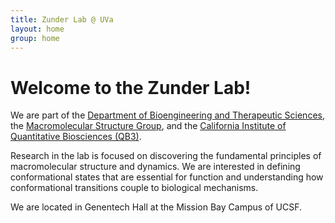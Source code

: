 ```yaml
---
title: Zunder Lab @ UVa
layout: home
group: home
---
```


# Welcome to the Zunder Lab!

We are part of the [Department of Bioengineering and Therapeutic Sciences](http://bts.ucsf.edu/), the [Macromolecular Structure Group](http://msg.ucsf.edu/), and the [California Institute of Quantitative Biosciences (QB3)](http://qb3.org/). 

Research in the lab is focused on discovering the fundamental principles of macromolecular structure and dynamics.  We are interested in defining conformational states that are essential for function and understanding how conformational transitions couple to biological mechanisms.

We are located in Genentech Hall at the Mission Bay Campus of UCSF.
